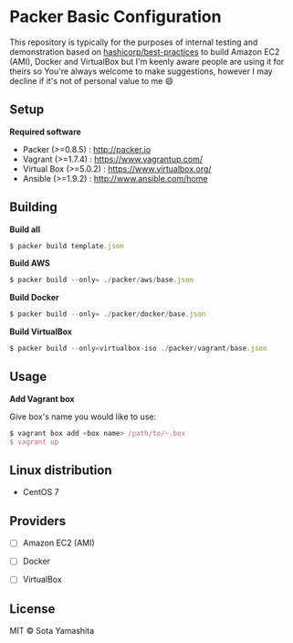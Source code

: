 # Packer Basic Configuration

This repository is typically for the purposes of internal testing and demonstration based on [hashicorp/best-practices](https://github.com/hashicorp/best-practices) to build Amazon EC2 (AMI), Docker and VirtualBox but I'm keenly aware people are using it for theirs so You're always welcome to make suggestions, however I may decline if it's not of personal value to me :smile:


## Setup

**Required software**

* Packer (>=0.8.5) : http://packer.io
* Vagrant (>=1.7.4) : https://www.vagrantup.com/
* Virtual Box (>=5.0.2) : https://www.virtualbox.org/
* Ansible (>=1.9.2) : http://www.ansible.com/home


## Building

**Build all**

```javascript
$ packer build template.json
```

**Build AWS**

```javascript
$ packer build --only= ./packer/aws/base.json
```

**Build Docker**

```javascript
$ packer build --only= ./packer/docker/base.json
```

**Build VirtualBox**

```javascript
$ packer build --only=virtualbox-iso ./packer/vagrant/base.json
```


## Usage

**Add Vagrant box**

Give box's name you would like to use:

```javascript
$ vagrant box add <box name> /path/to/~.box
$ vagrant up
```


## Linux distribution

* CentOS 7


## Providers

* [ ] Amazon EC2 (AMI)
* [ ] Docker
* [ ] VirtualBox


## License

MIT © Sota Yamashita

